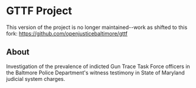 # GTTF Project

This version of the project is no longer maintained--work as shifted to this fork: https://github.com/openjusticebaltimore/gttf

## About

Investigation of the prevalence of indicted Gun Trace Task Force officers in the Baltmore Police Department's witness testimony in State of Maryland judicial system charges.
